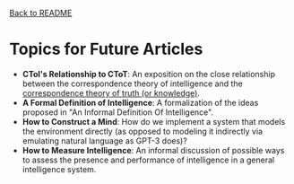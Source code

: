 [Back to README](README.md)


# Topics for Future Articles

* **CToI's Relationship to CToT**: An exposition on the close
  relationship between the correspondence theory of intelligence and the 
  [correspondence theory of truth (or knowledge)].
* **A Formal Definition of Intelligence**: A formalization of the ideas
  proposed in "An Informal Definition Of Intelligence".
* **How to Construct a Mind**: How do we implement a system that models 
  the environment directly (as opposed to modeling it indirectly via 
  emulating natural language as GPT-3 does)?
* **How to Measure Intelligence**: An informal discussion of possible
  ways to assess the presence and performance of intelligence in a 
  general intelligence system.


[correspondence theory of truth (or knowledge)]: 
https://en.wikipedia.org/wiki/Correspondence_theory_of_truth
